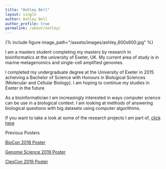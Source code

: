 ```yaml
---
title: "Ashley Bell"
layout: single
author: Ashley Bell
author_profile: true
permalink: /about/ashley/
---
```

{% include figure image_path="/assets/images/ashley_600x600.jpg" %}

I am a masters student completing my masters by research in bioinformatics at the university of Exeter, UK. My current area of study is in marine metagenomics and single-cell amplified genomes. 

I completed my undergraduate degree at the University of Exeter in 2015 acheiving a Bachelor of Science with Honours in Biological Sciences (Molecular and Cellular Biology). I am hoping to continue my studies in Exeter in the future. 

As a bioinformatician I am increasingly interested in ways computer science can be use in a biological context. I am looking at methods of answering biological questions with big datasets using computer algorithims.

If you want to take a look at some of the research projects I am part of, [click here](/research/ashley)


Previous Posters

[BioCon 2018 Poster](/assets/ashley_images/Ashley_BioCon_Presentation.pdf)

[Genome Science 2019 Poster](/assets/ashley_images/Genome_Science_Poster.pdf)

[ClesCon 2019 Poster](/assets/ashley_images/ClesCon_Poster.pdf)

